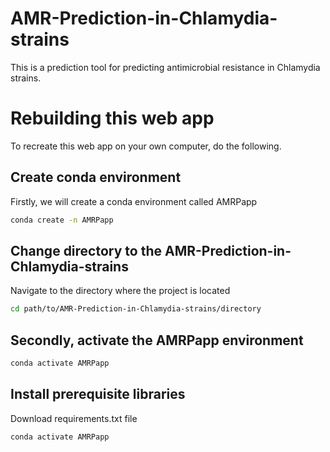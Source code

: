 # AMR-Prediction-in-Chlamydia-strains
This is a prediction tool for predicting antimicrobial resistance in Chlamydia strains.

# Rebuilding this web app
To recreate this web app on your own computer, do the following.
## Create conda environment
Firstly, we will create a conda environment called AMRPapp
```bash
conda create -n AMRPapp
```

## Change directory to the AMR-Prediction-in-Chlamydia-strains
Navigate to the directory where the project is located
```bash
cd path/to/AMR-Prediction-in-Chlamydia-strains/directory
```

## Secondly, activate the AMRPapp environment 
```bash
conda activate AMRPapp
```

## Install prerequisite libraries
Download requirements.txt file
```bash
conda activate AMRPapp
```

